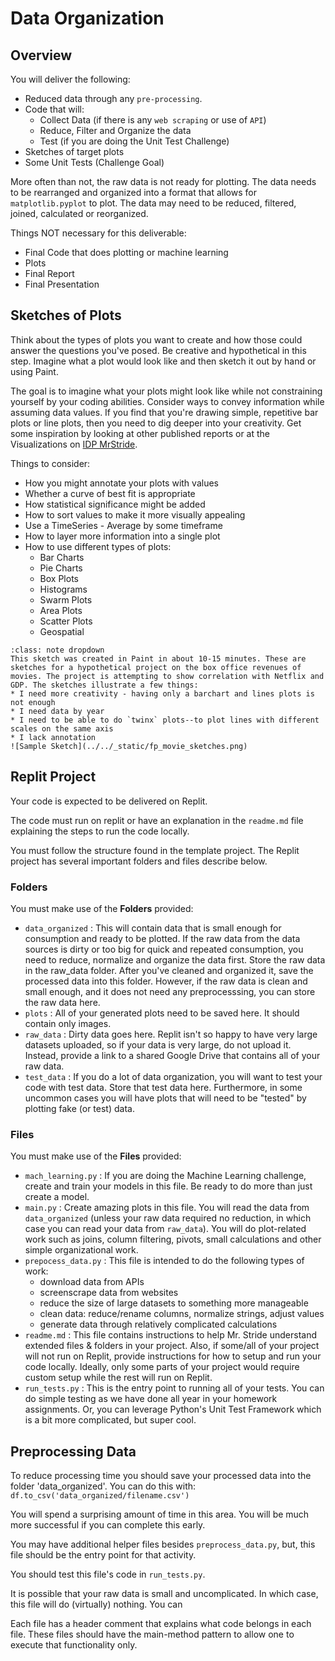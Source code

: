 # <i class="fas fa-book fa-fw"></i> Data Organization

## Overview
You will deliver the following:  
* Reduced data through any `pre-processing`.
* Code that will:
    * Collect Data (if there is any `web scraping` or use of `API`)  
    * Reduce, Filter and Organize the data
    * Test (if you are doing the Unit Test Challenge)
* Sketches of target plots  
* Some Unit Tests (Challenge Goal)  

More often than not, the raw data is not ready for plotting. The data needs to be rearranged and organized into a format that allows for `matplotlib.pyplot` to plot. The data may need to be reduced, filtered, joined, calculated or reorganized. 

Things NOT necessary for this deliverable:
- Final Code that does plotting or machine learning
- Plots
- Final Report
- Final Presentation

## Sketches of Plots
Think about the types of plots you want to create and how those could answer the questions you've posed. Be creative and hypothetical in this step. Imagine what a plot would look like and then sketch it out by hand or using Paint.  

The goal is to imagine what your plots might look like while not constraining yourself by your coding abilities. Consider ways to convey information while assuming data values. If you find that you're drawing simple, repetitive bar plots or line plots, then you need to dig deeper into your creativity. Get some inspiration by looking at other published reports or at the Visualizations on <a href="../../visualizations/case_study_dist.html">IDP MrStride</a>. 

Things to consider:  
* How you might annotate your plots with values  
* Whether a curve of best fit is appropriate  
* How statistical significance might be added  
* How to sort values to make it more visually appealing  
* Use a TimeSeries - Average by some timeframe  
* How to layer more information into a single plot  
* How to use different types of plots:
    * Bar Charts  
    * Pie Charts  
    * Box Plots  
    * Histograms  
    * Swarm Plots  
    * Area Plots  
    * Scatter Plots  
    * Geospatial  

```{admonition} Sample Sketch
:class: note dropdown
This sketch was created in Paint in about 10-15 minutes. These are sketches for a hypothetical project on the box office revenues of movies. The project is attempting to show correlation with Netflix and GDP. The sketches illustrate a few things:  
* I need more creativity - having only a barchart and lines plots is not enough  
* I need data by year  
* I need to be able to do `twinx` plots--to plot lines with different scales on the same axis  
* I lack annotation  
![Sample Sketch](../../_static/fp_movie_sketches.png)
```
## Replit Project
Your code is expected to be delivered on Replit.  

The code must run on replit or have an explanation in the `readme.md` file explaining the steps to run the code locally.  

You must follow the structure found in the template project. The Replit project has several important folders and files describe below.  

### Folders
You must make use of the **Folders** provided:  
* `data_organized` : This will contain data that is small enough for consumption and ready to be plotted. If the raw data from the data sources is dirty or too big for quick and repeated consumption, you need to reduce, normalize and organize the data first. Store the raw data in the raw_data folder. After you've cleaned and organized it, save the processed data into this folder. However, if the raw data is clean and small enough, and it does not need any preprocesssing, you can store the raw data here.  
* `plots` : All of your generated plots need to be saved here. It should contain only images.  
* `raw_data` : Dirty data goes here. Replit isn't so happy to have very large datasets uploaded, so if your data is very large, do not upload it. Instead, provide a link to a shared Google Drive that contains all of your raw data.  
* `test_data` : If you do a lot of data organization, you will want to test your code with test data. Store that test data here. Furthermore, in some uncommon cases you will have plots that will need to be "tested" by plotting fake (or test) data.

### Files
You must make use of the **Files** provided:
* `mach_learning.py` : If you are doing the Machine Learning challenge, create and train your models in this file. Be ready to do more than just create a model.   
* `main.py` : Create amazing plots in this file. You will read the data from `data_organized` (unless your raw data required no reduction, in which case you can read your data from `raw_data`). You will do plot-related work such as joins, column filtering, pivots, small calculations and other simple organizational work.  
* `prepocess_data.py` : This file is intended to do the following types of work:
    * download data from APIs  
    * screenscrape data from websites  
    * reduce the size of large datasets to something more manageable  
    * clean data: reduce/rename columns, normalize strings, adjust values  
    * generate data through relatively complicated calculations  
* `readme.md` : This file contains instructions to help Mr. Stride understand extended files & folders in your project. Also, if some/all of your project will not run on Replit, provide instructions for how to setup and run your code locally. Ideally, only some parts of your project would require custom setup while the rest will run on Replit.  
* `run_tests.py` : This is the entry point to running all of your tests. You can do simple testing as we have done all year in your homework assignments. Or, you can leverage Python's Unit Test Framework which is a bit more complicated, but super cool.  

## Preprocessing Data
To reduce processing time you should save your processed data into the folder 'data_organized'. You can do this with: `df.to_csv('data_organized/filename.csv')`

You will spend a surprising amount of time in this area. You will be much more successful if you can complete this early.  

You may have additional helper files besides `preprocess_data.py`, but, this file should be the entry point for that activity.

You should test this file's code in `run_tests.py`. 

It is possible that your raw data is small and uncomplicated. In which case, this file will do (virtually) nothing. You can

Each file has a header comment that explains what code belongs in each file. These files should have the main-method pattern to allow one to execute that functionality only.  

